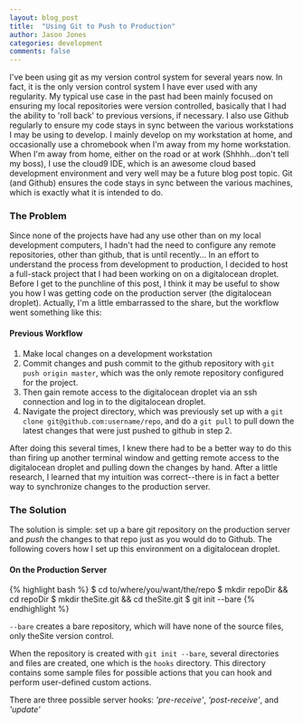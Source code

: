 ```yaml
---
layout: blog_post
title:  "Using Git to Push to Production"
author: Jason Jones
categories: development
comments: false
---
```


I've been using git as my version control system for several years now.  In fact, it is
the only version control system I have ever used with any regularity.  My typical use case in the
past had been mainly focused on ensuring my local repositories were version controlled, basically
that I had the ability to 'roll back' to previous versions, if necessary.  I also use Github
regularly to ensure my code stays in sync between the various workstations I may be using to
develop.  I mainly develop on my workstation at home, and occasionally use a chromebook when I'm
away from my home workstation. When I'm away from home, either on the road or at work
(Shhhh...don't tell my boss), I use the cloud9 IDE, which is an awesome cloud based development
environment and very well may be a future blog post topic.  Git (and Github) ensures the code
stays in sync between the various machines, which is exactly what it is intended to do.

### The Problem
Since none of the projects have had any use other than on my local development computers, I hadn't
had the need to configure any remote repositories, other than github, that is until recently...
In an effort to understand the process from development to production, I decided to host a
full-stack project that I had been working on on a digitalocean droplet.  Before I get to the
punchline of this post, I think it may be useful to show you how I was getting code on the
production server (the digitalocean droplet).  Actually, I'm a little embarrassed to the share,
but the workflow went something like this:

#### Previous Workflow
1. Make local changes on a development workstation
2. Commit changes and push commit to the github repository with `git push origin master`, which
was the only remote repository configured for the project.
3. Then gain remote access to the digitalocean droplet via an ssh connection and log in to the
digitalocean droplet.
4. Navigate the project directory, which was previously set up with a
`git clone git@github.com:username/repo`, and do a `git pull` to pull down the latest changes
that were just pushed to github in step 2.

After doing this several times, I knew there had to be a better way to do this than firing
up another terminal window and getting remote access to the digitalocean droplet and pulling down
the changes by hand.  After a little research, I learned that my intuition was correct--there
is in fact a better way to synchronize changes to the production server.

### The Solution
The solution is simple: set up a bare git repository on the production server and *push* the changes
to that repo just as you would do to Github.  The following covers how I set up this environment
on a digitalocean droplet.

#### On the Production Server
{% highlight bash %}
$ cd to/where/you/want/the/repo
$ mkdir repoDir && cd repoDir
$ mkdir theSite.git && cd theSite.git
$ git init --bare
{% endhighlight %}

`--bare` creates a bare repository, which will have none of the source files, only theSite
version control.

When the repository is created with `git init --bare`, several directories and files are created,
one which is the `hooks` directory.  This directory contains some sample files for possible actions
that you can hook and perform user-defined custom actions.

There are three possible server hooks: _'pre-receive'_, _'post-receive'_, and _'update'_
